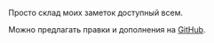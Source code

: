 Просто склад моих заметок доступный всем.

Можно предлагать правки и дополнения на [GitHub](https://github.com/Arity-T/knowledge-base).
